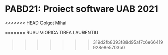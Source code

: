 # PABD21: Proiect software UAB 2021

<<<<<<< HEAD
Golgot Mihai

=======
RUSU VIORICA
TIBEA LAURENTIU
>>>>>>> 319d2fb8393f88d95af7c6e66419928e8e5703b0
